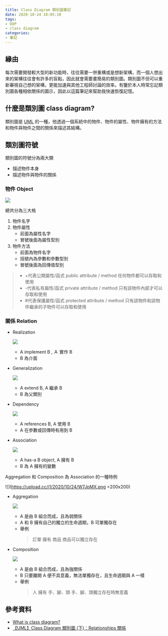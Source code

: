 ```yaml
---
title: Class Diagram 類別圖筆記
date: 2020-10-24 18:05:10
tags:
- OOP
- class diagram
categories:
- 筆記
---
```

## 緣由

每次需要開發較大型的新功能時，往往需要一併重構或是想新架構，而一個人想出來的架構往往會有許多的盲點，因此就會需要畫簡易的類別圖。類別圖不但可以重新審視自己想的架構，更能加速與其他工程師討論的效率。有鑒於本人時常忘記類別圖各種相依關係的圖示，因此以這篇筆記來幫助我快速恢復記憶。

## 什麼是類別圖 class diagram?

類別圖是 [UML](https://zh.wikipedia.org/wiki/%E7%BB%9F%E4%B8%80%E5%BB%BA%E6%A8%A1%E8%AF%AD%E8%A8%80) 的一種，他透過一個系統中的物件、物件的屬性、物件擁有的方法和物件與物件之間的關係來描述其結構。

## 類別圖符號

類別圖的符號分為兩大類

- 描述物件本身
- 描述物件與物件的關係

### 物件 Object

![](https://upload.cc/i1/2020/10/24/X8s7ax.png)

總共分為三大格

1. 物件名字
2. 物件屬性
    - 前面為屬性名字
    - 冒號後面為屬性型別
3. 物件方法
    - 前面為物件名字
    - 括號內為參數和參數型別
    - 冒號後面為回傳值型別

>
>- +代表公開屬性/函式 public attribute / method
>   任何物件都可以存取和使用
> - -代表私有屬性/函式 private attribute / method
>   只有該物件內部才可以存取和使用
> - #代表保護屬性/函式 protected attribute / method
>   只有該物件和該物件繼承的子物件可以存取和使用

### 關係 Relation

- Realization

    ![](https://upload.cc/i1/2020/10/24/4ObGNm.png)

    - A implement B , Ａ 實作 B
    - B 為介面
- Generalization

    ![](https://upload.cc/i1/2020/10/24/v9roc6.png)

    - A extend B, A 繼承 B
    - B 為父類別
- Dependency

    ![](https://upload.cc/i1/2020/10/24/YKRArv.png)

    - A references B, A 使用 B
    - A 在參數或回傳時有用到 B
- Association

    ![](https://upload.cc/i1/2020/10/24/UYHCuv.png)

    - A has-a B object, A 擁有 B
    - B 為 A 擁有的變數

Aggregation 和 Composition 為 Association 的一種特例

![](https://upload.cc/i1/2020/10/24/W7JpMX.png =200x200)

- Aggregation

    ![](https://upload.cc/i1/2020/10/24/pLaJZU.png)

    - A 是由 B 組合而成，且為弱關係
    - A 和 B 擁有自己的獨立的生命週期，B 可單獨存在
    - 舉例
        >訂單 擁有 商品
        >商品可以獨立存在

- Composition

    ![](https://upload.cc/i1/2020/10/24/fmYrAl.png)

    - A 是由 B 組合而成，且為強關係
    - B 只要離開 A 便不具意義，無法單獨存在，且生命週期與 A 一樣
    - 舉例
      >人 擁有 手、腳、頭
      >手、腳、頭獨立存在時無意義

## 參考資料

- [What is class diagram?](https://www.visual-paradigm.com/guide/uml-unified-modeling-language/what-is-class-diagram/)
- [【UML】Class Diagram 類別圖 (下)：Relationships 關係](https://spicyboyd.blogspot.com/2018/07/umlclass-diagram-relationships.html)